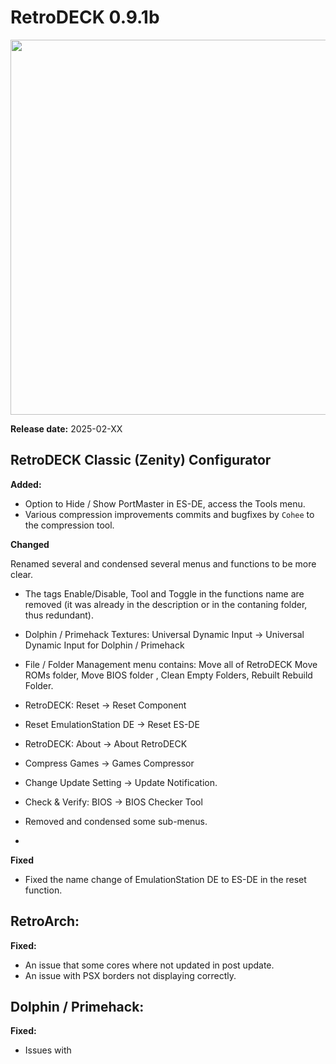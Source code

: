 # RetroDECK 0.9.1b

<img src="../../../wiki_images/logos/rd-logo-box.png" width="600">

**Release date:** 2025-02-XX

##  RetroDECK Classic (Zenity) Configurator

**Added:**

- Option to Hide / Show PortMaster in ES-DE, access the Tools menu.
- Various compression improvements commits and bugfixes by `Cohee` to the compression tool.

**Changed**

Renamed several and condensed several menus and functions to be more clear. 

- The tags Enable/Disable, Tool and Toggle in the functions name are removed (it was already in the description or in the contaning folder, thus redundant).
- Dolphin / Primehack Textures: Universal Dynamic Input -> Universal Dynamic Input for Dolphin / Primehack
- File / Folder Management menu contains: Move all of RetroDECK
Move ROMs folder, Move BIOS folder , Clean Empty Folders, Rebuilt Rebuild Folder.
- RetroDECK: Reset -> Reset Component
- Reset EmulationStation DE -> Reset ES-DE
- RetroDECK: About -> About RetroDECK
- Compress Games -> Games Compressor
- Change Update Setting -> Update Notification.
- Check & Verify: BIOS -> BIOS Checker Tool

- Removed and condensed some sub-menus.
- 

**Fixed**

- Fixed the name change of EmulationStation DE to ES-DE in the reset function.




##  RetroArch:

**Fixed:**

- An issue that some cores where not updated in post update. 
- An issue with PSX borders not displaying correctly. 

##  Dolphin / Primehack:

**Fixed:**

- Issues with 
